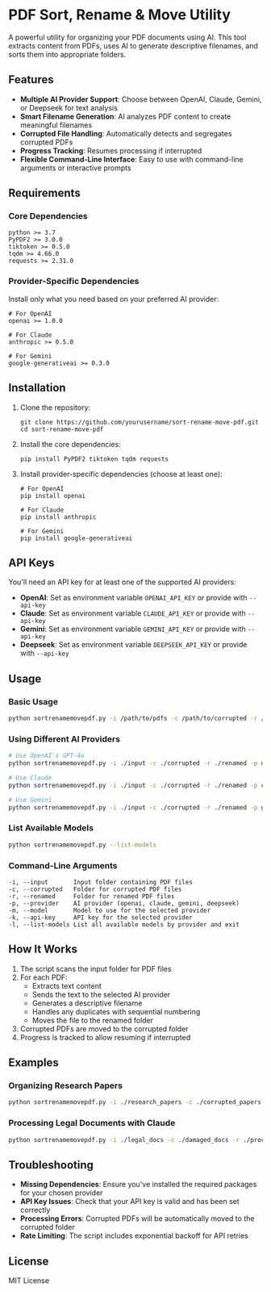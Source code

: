 # PDF Sort, Rename & Move Utility

A powerful utility for organizing your PDF documents using AI. This tool extracts content from PDFs, uses AI to generate descriptive filenames, and sorts them into appropriate folders.

## Features

- **Multiple AI Provider Support**: Choose between OpenAI, Claude, Gemini, or Deepseek for text analysis
- **Smart Filename Generation**: AI analyzes PDF content to create meaningful filenames
- **Corrupted File Handling**: Automatically detects and segregates corrupted PDFs
- **Progress Tracking**: Resumes processing if interrupted
- **Flexible Command-Line Interface**: Easy to use with command-line arguments or interactive prompts

## Requirements

### Core Dependencies
```
python >= 3.7
PyPDF2 >= 3.0.0
tiktoken >= 0.5.0
tqdm >= 4.66.0
requests >= 2.31.0
```

### Provider-Specific Dependencies
Install only what you need based on your preferred AI provider:

```
# For OpenAI
openai >= 1.0.0

# For Claude
anthropic >= 0.5.0

# For Gemini
google-generativeai >= 0.3.0
```

## Installation

1. Clone the repository:
   ```
   git clone https://github.com/yourusername/sort-rename-move-pdf.git
   cd sort-rename-move-pdf
   ```

2. Install the core dependencies:
   ```
   pip install PyPDF2 tiktoken tqdm requests
   ```

3. Install provider-specific dependencies (choose at least one):
   ```
   # For OpenAI
   pip install openai
   
   # For Claude
   pip install anthropic
   
   # For Gemini
   pip install google-generativeai
   ```

## API Keys

You'll need an API key for at least one of the supported AI providers:

- **OpenAI**: Set as environment variable `OPENAI_API_KEY` or provide with `--api-key`
- **Claude**: Set as environment variable `CLAUDE_API_KEY` or provide with `--api-key`
- **Gemini**: Set as environment variable `GEMINI_API_KEY` or provide with `--api-key`
- **Deepseek**: Set as environment variable `DEEPSEEK_API_KEY` or provide with `--api-key`

## Usage

### Basic Usage

```bash
python sortrenamemovepdf.py -i /path/to/pdfs -c /path/to/corrupted -r /path/to/renamed
```

### Using Different AI Providers

```bash
# Use OpenAI's GPT-4o
python sortrenamemovepdf.py -i ./input -c ./corrupted -r ./renamed -p openai -m gpt-4o

# Use Claude
python sortrenamemovepdf.py -i ./input -c ./corrupted -r ./renamed -p claude -m claude-3-sonnet

# Use Gemini
python sortrenamemovepdf.py -i ./input -c ./corrupted -r ./renamed -p gemini
```

### List Available Models

```bash
python sortrenamemovepdf.py --list-models
```

### Command-Line Arguments

```
-i, --input       Input folder containing PDF files
-c, --corrupted   Folder for corrupted PDF files
-r, --renamed     Folder for renamed PDF files
-p, --provider    AI provider (openai, claude, gemini, deepseek)
-m, --model       Model to use for the selected provider
-k, --api-key     API key for the selected provider
-l, --list-models List all available models by provider and exit
```

## How It Works

1. The script scans the input folder for PDF files
2. For each PDF:
   - Extracts text content
   - Sends the text to the selected AI provider
   - Generates a descriptive filename
   - Handles any duplicates with sequential numbering
   - Moves the file to the renamed folder
3. Corrupted PDFs are moved to the corrupted folder
4. Progress is tracked to allow resuming if interrupted

## Examples

### Organizing Research Papers

```bash
python sortrenamemovepdf.py -i ./research_papers -c ./corrupted_papers -r ./organized_papers
```

### Processing Legal Documents with Claude

```bash
python sortrenamemovepdf.py -i ./legal_docs -c ./damaged_docs -r ./processed_docs -p claude -m claude-3-opus
```

## Troubleshooting

- **Missing Dependencies**: Ensure you've installed the required packages for your chosen provider
- **API Key Issues**: Check that your API key is valid and has been set correctly
- **Processing Errors**: Corrupted PDFs will be automatically moved to the corrupted folder
- **Rate Limiting**: The script includes exponential backoff for API retries

## License

MIT License
